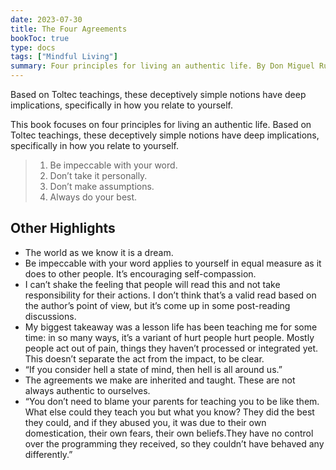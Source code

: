 ```yaml
---
date: 2023-07-30
title: The Four Agreements
bookToc: true
type: docs
tags: ["Mindful Living"]
summary: Four principles for living an authentic life. By Don Miguel Ruiz.
---
```


Based on Toltec teachings, these deceptively simple notions have deep implications, specifically in how you relate to yourself. 

This book focuses on four principles for living an authentic life. Based on Toltec teachings, these deceptively simple notions have deep implications, specifically in how you relate to yourself.

> 1. Be impeccable with your word.
> 2. Don’t take it personally.
> 3. Don’t make assumptions.
> 4. Always do your best.

## Other Highlights
- The world as we know it is a dream. 
- Be impeccable with your word applies to yourself in equal measure as it does to other people. It’s encouraging self-compassion.
- I can’t shake the feeling that people will read this and not take responsibility for their actions. I don’t think that’s a valid read based on the author’s point of view, but it’s come up in some post-reading discussions.
- My biggest takeaway was a lesson life has been teaching me for some time: in so many ways, it’s a variant of hurt people hurt people. Mostly people act out of pain, things they haven’t processed or integrated yet. This doesn’t separate the act from the impact, to be clear. 
- “If you consider hell a state of mind, then hell is all around us.”
- The agreements we make are inherited and taught. These are not always authentic to ourselves. 
- “You don’t need to blame your parents for teaching you to be like them. What else could they teach you but what you know? They did the best they could, and if they abused you, it was due to their own domestication, their own fears, their own beliefs.They have no control over the programming they received, so they couldn’t have behaved any differently.”



